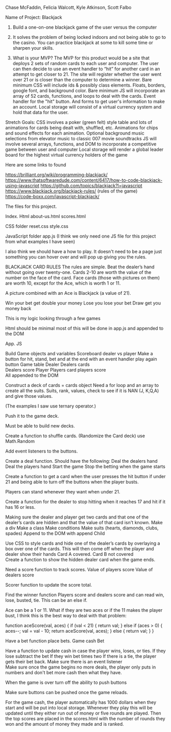 Chase McFaddin, Felicia Walcott, Kyle Atkinson, Scott Falbo

Name of Project: Blackjack

1. Build a one-on-one blackjack game of the user versus the computer

2. It solves the problem of being locked indoors and not being able to go to the casino. You can practice blackjack at some to kill some time or sharpen your skills. 

3. What is your MVP?
The MVP for this product would be a site that deploys 2 sets of random cards to each user and computer. The user can then decide to use an event handler to “hit” for another card in an attempt to get closer to 21. The site will register whether the user went over 21 or is closer than the computer to determine a winner.
Bare minimum CSS will include ids & possibly class elements. Floats, borders, google font, and background color.
Bare minimum JS will incorporate an array of 52 cards, functions, and loops to deal with the cards. Event handler for the "hit" button. And forms to get user's information to make an account. Local storage will consist of a virtual currency system and hold that data for the user.

Stretch Goals:
CSS involves a poker (green felt) style table and lots of animations for cards being dealt with, shuffled, etc. 
Animations for chips and sound effects for each animation.
Optional background music selections from elevator music to classic 007 movie soundtracks
JS will involve several arrays, functions, and DOM to incorporate a competitive game between user and computer
Local storage will render a global leader board for the highest virtual currency holders of the game 

Here are some links to found

https://brilliant.org/wiki/programming-blackjack/ 
https://www.thatsoftwaredude.com/content/6417/how-to-code-blackjack-using-javascript 
https://github.com/topics/blackjack?l=javascript
https://www.blackjack.org/blackjack-rules/ (rules of the game) 
https://code-boxx.com/javascript-blackjack/ 






The files for this project. 

Index. Html 
about-us.html 
scores.html

CSS folder 
reset.css 
style.css 

JavaScript folder
app.js (I think we only need one JS file for this project from what examples I have seen) 

I also think we should have a how to play. It doesn't need to be a page just something you can hover over and will pop up giving you the rules.  

BLACKJACK CARD RULES 
The rules are simple. Beat the dealer’s hand without going over twenty-one.
Cards 2-10 are worth the value of the number on the face of the card. 
Face cards (those with pictures on them) are worth 10, except for the Ace, which is worth 1 or 11. 

A picture combined with an Ace is Blackjack (a value of 21).  

Win your bet get double your money 
Lose you lose your bet 
Draw get you money back  

This is my logic looking through a few games 

Html should be minimal most of this will be done in app.js and appended to the DOM 

App. JS 

Build Game objects and  variables
Scoreboard dealer vs player 
Make a button for hit, stand, bet and at the end with an event handler play again button 
Game table 
Dealer 
Dealers cards  
Dealers score
Player
Players card 
players score  
All appended to the DOM 

Construct a deck of cards = cards object 
Need a for loop and an array to create all the suits.
Suits, rank, values, check to see if it is NAN (J, K,Q,A) and give those values. 

(The examples I saw use  ternary operator.)

Push it to the game deck. 

Must be able to build new decks. 

Create a function to shuffle cards. (Randomize the Card deck) use  Math.Random 

Add event listeners to the buttons. 

Create a deal function. Should have the following:
Deal the dealers hand 
Deal the players hand 
Start the game
Stop the betting when the game starts  

Create a function to get a card when the user presses the hit button  if under 21 and being able to turn off the buttons when the player busts. 

Players can stand whenever they want when under 21.

Create a function for the dealer to stop hitting when it reaches 17 and hit if it has 16 or less.   


Making sure the dealer and player get two cards and that one of the dealer’s cards are hidden and that the value of that card isn't known. 
Make a div 
Make a class 
Make conditions 
Make suits (hearts, diamonds, clubs, spades) 
Append to the DOM with append Child    

Use CSS to style cards and hide one of the dealer’s cards by overlaying a box over one of the cards. This will then come off when the player and dealer show their hands 
Card A covered. Card B not covered  
Create a function to show the hidden dealer card when the game ends.

Need a score function to track scores. 
Value of players score
Value of dealers score 

Scorer function to update the score total.  

Find the winner function 
Players score and dealers score and can read win, lose, busted, tie. This can be an else if. 


Ace can be a 1 or 11. What if they are two aces or if the 11 makes the player bust, I think this is the best way to deal with that problem:

function aceScore(val, aces) {
if (val < 21) {
return val;
}
else if (aces > 0) {
aces--;
val = val - 10;
return aceScore(val, aces);
}
else {
return val;
}
}

Have a bet function place bets. 
Game cash 
Bet 

Have a function to update cash in case the player wins, loses, or ties. 
If they lose subtract the bet 
If they win bet times two 
If there is a tie, the player gets their bet back.
Make sure there is an  event listener  
Make sure once the game begins no more deals, the player only puts in numbers and don't bet more cash then what they have.  

When the game is over turn off the ability to push buttons

Make sure buttons can be pushed once the game reloads.  

For the game cash, the player automatically has 1000 dollars when they start and will be put into local storage. Whenever they play this will be updated until they either run out of money or five rounds are played. Then the top scores are placed in the scores.html with the number of rounds they won and the amount of money they made and is ranked.
